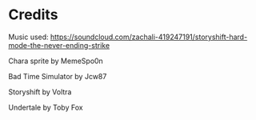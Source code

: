 # Credits

Music used: https://soundcloud.com/zachali-419247191/storyshift-hard-mode-the-never-ending-strike

Chara sprite by MemeSpo0n

Bad Time Simulator by Jcw87

Storyshift by Voltra

Undertale by Toby Fox

